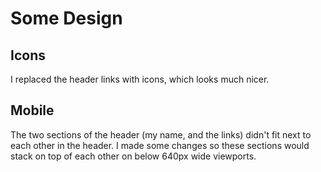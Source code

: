 # Some Design

## Icons

I replaced the header links with icons, which looks much nicer.

## Mobile

The two sections of the header (my name, and the links) didn't fit next to each other in the header. I made some changes so these sections would stack on top of each other on below 640px wide viewports.
